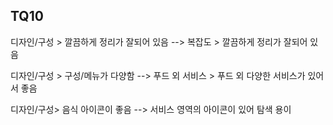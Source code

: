 ## TQ10
디자인/구성 > 깔끔하게 정리가 잘되어 있음 --> 복잡도 > 깔끔하게 정리가 잘되어 있음

디자인/구성 > 구성/메뉴가 다양함 --> 푸드 외 서비스 > 푸드 외 다양한 서비스가 있어서 좋음

디자인/구성> 음식 아이콘이 좋음 --> 서비스 영역의 아이콘이 있어 탐색 용이